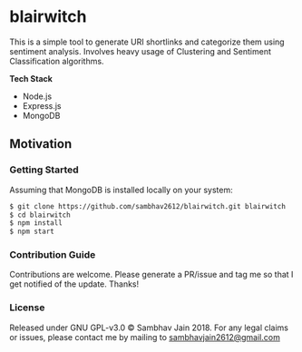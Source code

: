 # blairwitch

This is a simple tool to generate URI shortlinks and categorize them using sentiment analysis. Involves heavy usage of Clustering and Sentiment Classification algorithms.

**Tech Stack**

- Node.js
- Express.js
- MongoDB

## Motivation

### Getting Started

Assuming that MongoDB is installed locally on your system:

```bash
$ git clone https://github.com/sambhav2612/blairwitch.git blairwitch
$ cd blairwitch
$ npm install
$ npm start
```

### Contribution Guide

Contributions are welcome. Please generate a PR/issue and tag me so that I get notified of the update. Thanks!

### License

Released under GNU GPL-v3.0 © Sambhav Jain 2018. For any legal claims or issues, please contact me by mailing to sambhavjain2612@gmail.com